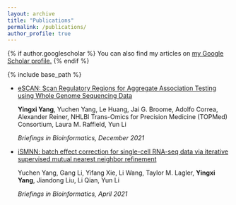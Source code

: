 ```yaml
---
layout: archive
title: "Publications"
permalink: /publications/
author_profile: true
---
```


{% if author.googlescholar %}
  You can also find my articles on <u><a href="{{author.googlescholar}}">my Google Scholar profile</a>.</u>
{% endif %}

{% include base_path %}

* [eSCAN: Scan Regulatory Regions for Aggregate Association Testing using Whole Genome Sequencing Data](https://academic.oup.com/bib/article-abstract/23/1/bbab497/6457165?redirectedFrom=fulltext)

  **Yingxi Yang**, Yuchen Yang, Le Huang, Jai G. Broome, Adolfo Correa, Alexander Reiner, NHLBI Trans-Omics for Precision Medicine (TOPMed) Consortium, Laura M. Raffield, Yun Li
  
  *Briefings in Bioinformatics, December 2021*
  
* [iSMNN: batch effect correction for single-cell RNA-seq data via iterative supervised mutual nearest neighbor refinement](https://pubmed.ncbi.nlm.nih.gov/33839756/)

  Yuchen Yang, Gang Li, Yifang Xie, Li Wang, Taylor M. Lagler, **Yingxi Yang**, Jiandong Liu, Li Qian, Yun Li
  
  *Briefings in Bioinformatics, April 2021*

